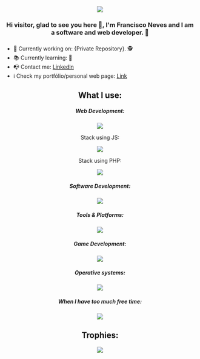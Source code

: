 <div align=center> 
  <img src="https://komarev.com/ghpvc/?username=fneves7&color=red">
  <h3> Hi visitor, glad to see you here 👋, I'm Francisco Neves and I am a software and web developer. 🤖<h3/>
</div>

- 🧰 Currently working on: {Private Repository}. 🕵
- 📚 Currently learning: 🤔
- 📭 Contact me: <a href="https://www.linkedin.com/in/francisconeves07/"> LinkedIn <a/>
- ℹ Check my portfólio/personal web page: <a href="https://fneves.netlify.app/" target="_blank" rel="noopener noreferrer"> Link <a/>

<div align=center> 
  <h2>What I use:</h2>

  <h5>Web Development:</h5>
  <p> <img src="https://skillicons.dev/icons?i=html,css,js,bootstrap,mysql,wordpress" /> <p/>

  <h7>Stack using JS:</h7>
  <p> <img src="https://skillicons.dev/icons?i=nodejs,react,netlify,vercel" /> <p/>
  
  <h7>Stack using PHP:</h7>
  <p> <img src="https://skillicons.dev/icons?i=php,laravel" /> <p/>
    
  <h5>Software Development:</h5>
  <p> <img src="https://skillicons.dev/icons?i=cs,dotnet,python,java,c" /> <p/>

  <h5>Tools & Platforms:</h5>
  <p> <img src="https://skillicons.dev/icons?i=docker,sublime,visualstudio,vscode,phpstorm,postman,git,github,bitbucket,grafana,powershell&perline=5" /> <p/>
  
  <h5>Game Development:</h5>
  <p> <img src="https://skillicons.dev/icons?i=godot,unity" /> <p/>

  <h5>Operative systems:</h5>
  <p> <img src="https://skillicons.dev/icons?i=ubuntu,debian,windows" /> <p/>

  <h5>When I have too much free time:</h5>
  <p><img src="https://skillicons.dev/icons?i=arduino,raspberrypi" /><p/>

  <h2>Trophies:</h2>
  <img src="https://github-profile-trophy.vercel.app/?username=fneves7&theme=onedark&rank=-C&row=3&column=3">
</div>
